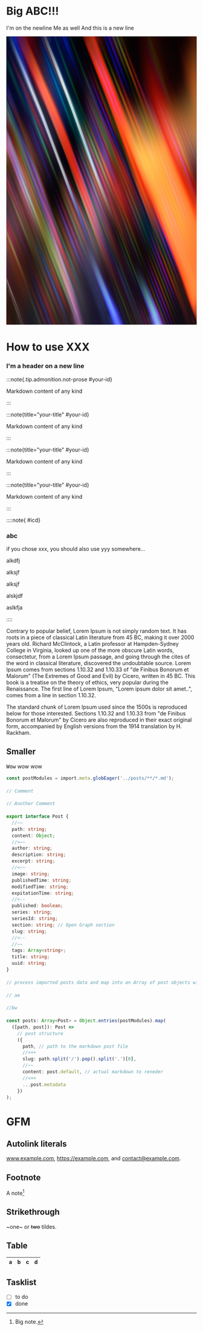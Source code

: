 # Big ABC!!!

I'm on the newline
Me as well
And this is a new line

![arty](/src/routes/about/pattern.jpg)

# How to use XXX

### I'm a header on a new line

:::note{.tip.admonition.not-prose #your-id}

Markdown content of any kind

:::

:::note{title="your-title" #your-id}

Markdown content of any kind

:::

:::note{title="your-title" #your-id}

Markdown content of any kind

:::

:::note{title="your-title" #your-id}

Markdown content of any kind

:::

::::note{ #icd}

### abc

if you chose xxx, you should also use yyy somewhere…

alkdfj

alksjf

alksjf

alskjdf

aslkfja

::::

Contrary to popular belief, Lorem Ipsum is not simply random text. It has roots in a piece of classical Latin literature from 45 BC, making it over 2000 years old. Richard McClintock, a Latin professor at Hampden-Sydney College in Virginia, looked up one of the more obscure Latin words, consectetur, from a Lorem Ipsum passage, and going through the cites of the word in classical literature, discovered the undoubtable source. Lorem Ipsum comes from sections 1.10.32 and 1.10.33 of "de Finibus Bonorum et Malorum" (The Extremes of Good and Evil) by Cicero, written in 45 BC. This book is a treatise on the theory of ethics, very popular during the Renaissance. The first line of Lorem Ipsum, "Lorem ipsum dolor sit amet..", comes from a line in section 1.10.32.

The standard chunk of Lorem Ipsum used since the 1500s is reproduced below for those interested. Sections 1.10.32 and 1.10.33 from "de Finibus Bonorum et Malorum" by Cicero are also reproduced in their exact original form, accompanied by English versions from the 1914 translation by H. Rackham.

## Smaller

<kbd class="key">Wow</kbd> wow wow

```ts
const postModules = import.meta.globEager('../posts/**/*.md');

// Comment

// Another Comment

export interface Post {
  //~~
  path: string;
  content: Object;
  //>~~
  author: string;
  description: string;
  excerpt: string;
  //<~~
  image: string;
  publishedTime: string;
  modifiedTime: string;
  expitationTime: string;
  //>--
  published: boolean;
  series: string;
  seriesId: string;
  section: string; // Open Graph section
  slug: string;
  //<--
  //~~
  tags: Array<string>;
  title: string;
  uuid: string;
}

// process imported posts data and map into an Array of post objects with semantical structure

// ae

//bw

const posts: Array<Post> = Object.entries(postModules).map(
  ([path, post]): Post =>
    // post structure
    ({
      path, // path to the markdown post file
      //>++
      slug: path.split('/').pop().split('.')[0],
      //~~
      content: post.default, // actual markdown to reneder
      //<++
      ...post.metadata
    })
);
```

# GFM

## Autolink literals

www.example.com, https://example.com, and contact@example.com.

## Footnote

A note[^1]

[^1]: Big note.

## Strikethrough

~one~ or ~~two~~ tildes.

## Table

| a   | b   |   c |  d  |
| --- | :-- | --: | :-: |

## Tasklist

- [ ] to do
- [x] done
